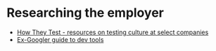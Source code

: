 # Researching the employer

- [How They Test - resources on testing culture at select companies](https://github.com/abhivaikar/howtheytest)
- [Ex-Googler guide to dev tools](https://about.sourcegraph.com/blog/ex-googler-guide-dev-tools/)
